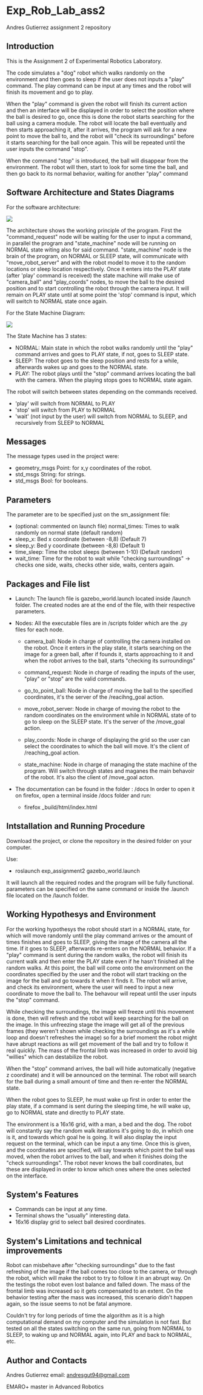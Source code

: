 # Exp_Rob_Lab_ass2
Andres Gutierrez assignment 2 repository

Introduction
--------------

This is the Assignment 2 of Experimental Robotics Laboratory.

The code simulates a "dog" robot which walks randomly on the environment and then goes to sleep if the user does not inputs a "play" command.
The play command can be input at any times and the robot will finish its movement and go to play.

When the "play" command is given the robot will finish its current action and then an interface will be displayed in order to select the position where the ball is desired to go, once this is done the robot starts searching for the ball using a camera module. The robot will locate the ball eventually and then starts approaching it, after it arrives, the program will ask for a new point to move the ball to, and the robot will "check its surroundings" before it starts searching for the ball once again. This will be repeated until the user inputs the command "stop".

When the command "stop" is introduced, the ball will disappear from the environment. The robot will then, start to look for some time the ball, and then go back to its normal behavior, waiting for another "play" command

Software Architecture and States Diagrams
----------------------------------------

For the software architecture:

![](https://github.com/angux94/Exp_Rob_Lab_ass2/blob/master/Assignment_2_architecture.png)

The architecture shows the working principle of the program. First the "command_request" node will be waiting for the user to input a command, in parallel the program and "state_machine" node will be running on NORMAL state witing also for said command. "state_machine" node is the brain of the program, on NORMAL or SLEEP state, will communicate with "move_robot_server" and with the robot model to move it to the random locations or sleep location respectively. Once it enters into the PLAY state (after 'play' command is received) the state machine will make use of "camera_ball" and "play_coords" nodes, to move the ball to the desired position and to start controlling the robot through the camera input. It will remain on PLAY state until at some point the 'stop' command is input, which will switch to NORMAL state once again.
  
For the State Machine Diagram:

![](https://github.com/angux94/Exp_Rob_Lab_ass2/blob/master/State_machine_ass2.png)

The State Machine has 3 states:
  - NORMAL: Main state in which the robot walks randomly until the "play" command arrives and goes to PLAY state, if not, goes to SLEEP state.
  - SLEEP: The robot goes to the sleep position and rests for a while, afterwards wakes up and goes to the NORMAL state.
  - PLAY: The robot plays until the "stop" command arrives locating the ball with the camera. When the playing stops goes to NORMAL state again.
  
The robot will switch between states depending on the commands received.
  - 'play' will switch from NORMAL to PLAY
  - 'stop' will switch from PLAY to NORMAL
  - 'wait' (not input by the user) will switch from NORMAL to SLEEP, and recursively from SLEEP to NORMAL
  
Messages
----------

The message types used in the project were:
  - geometry_msgs Point: for x,y coordinates of the robot.
  - std_msgs String: for strings.
  - std_msgs Bool: for booleans.
  
Parameters
-------------

The parameter are to be specified just on the sm_assignment file:
  - (optional: commented on launch file) normal_times: Times to walk randomly on normal state (default random)
  - sleep_x: Bed x coordinate (between -8,8) (Default 7)
  - sleep_y: Bed y coordinate (between -8,8) (Default 1)
  - time_sleep: Time the robot sleeps (between 1-10) (Default random)
  - wait_time: Time for the robot to wait while "checking surroundings" -> checks one side, waits, checks other side, waits, centers again.
  
Packages and File list
------------
- Launch:
The launch file is gazebo_world.launch located inside /launch folder. The created nodes are at the end of the file, with their respective parameters.

- Nodes:
All the executable files are in /scripts folder which are the .py files for each node.

  - camera_ball: Node in charge of controlling the camera installed on the robot. Once it enters in the play state, it starts searching on the image for a green ball, after if founds it, starts approaching to it and when the robot arrives to the ball, starts "checking its surroundings"
  
  - command_request: Node in charge of reading the inputs of the user, "play" or "stop" are the valid commands.
  
  - go_to_point_ball: Node in charge of moving the ball to the specified coordinates, it's the server of the /reacihng_goal action.
  
  - move_robot_server: Node in charge of moving the robot to the random coordinates on the environment while in NORMAL state of to go to sleep on the SLEEP state. It's the server of the /move_goal action.
  
  - play_coords: Node in charge of displaying the grid so the user can select the coordinates to which the ball will move. It's the client of /reaching_goal action.
  
  - state_machine: Node in charge of managing the state machine of the program. Will switch through states and maganes the main behavoir of the robot. It's also the client of /move_goal acton.


- The documentation can be found in the folder : /docs
In order to open it on firefox, open a terminal inside /docs folder and run: 
  - firefox _build/html/index.html

Intstallation and Running Procedure
-----------------

Download the project, or clone the repository in the desired folder on your computer.

Use: 
- roslaunch exp_assignment2 gazebo_world.launch

It will launch all the required nodes and the program will be fully functional. parameters can be specified on the same command or inside the .launch file located on the /launch folder.

Working Hypothesys and Environment
-------------

For the working hypothesys the robot should start in a NORMAL state, for which will move randomly until the play command arrives or the amount of times finishes and goes to SLEEP, giving the image of the camera all the time. If it goes to SLEEP, afterwards re-enters on the NORMAL behavior. If a "play" command is sent during the random walks, the robot will finish its current walk and then enter the PLAY state even if he hasn't finished all the random walks. At this point, the ball will come onto the environment on the coordinates specified by the user and the robot will start tracking on the image for the ball and go towards it when it finds it. The robot will arrive, and check its environment, where the user will need to input a new coordinate to move the ball to. The behavour will repeat until the user inputs the "stop" command. 

While checking the surroundings, the image will freeze until this movement is done, then will refresh and the robot will keep searching for the ball on the image. In this unfreezing stage the image will get all of the previous frames (they weren't shown while checking the surroundings as it's a while loop and doesn't refreshes the image) so for a brief moment the robot might have abrupt reactions as will get movement of the ball and try to follow it real quickly. The mass of the frontal limb was increased in order to avoid big "willies" which can destabilize the robot.

When the "stop" command arrives, the ball will hide automatically (negative z coordinate) and it will be announced on the terminal. The robot will search for the ball during a small amount of time and then re-enter the NORMAL state.

When the robot goes to SLEEP, he must wake up first in order to enter the play state, if a command is sent during the sleeping time, he will wake up, go to NORMAL state and directly to PLAY state.

The environment is a 16x16 grid, with a man, a bed and the dog. The robot will constantly say the random walk iterations it's going to do, in which one is it, and towards which goal he is going. It will also display the input request on the terminal, which can be input a any time. Once this is given, and the coordinates are specified, will say towards which point the ball was moved, when the robot arrives to the ball, and when it finishes doing the "check surroundings". The robot never knows the ball coordinates, but these are displayed in order to know which ones where the ones selected on the interface. 

System's Features
------------
  - Commands can be input at any time.
  - Terminal shows the "usually" interesting data.
  - 16x16 display grid to select ball desired coordinates.
  
System's Limitations and technical improvements
------------

Robot can misbehave after "checking surroundings" due to the fast refreshing of the image if the ball comes too close to the camera, or through the robot, which will make the robot to try to follow it in an abrupt way. On the testings the robot even lost balance and falled down. The mass of the frontal limb was increased so it gets compensated to an extent. On the behavior testing after the mass was increased, this scenario didn't happen again, so the issue seems to not be fatal anymore.

Couldn't try for long periods of time the algorithm as it is a high computational demand on my computer and the simulation is not fast. But tested on all the states switching on the same run, going from NORMAL to SLEEP, to waking up and NORMAL again, into PLAY and back to NORMAL, etc.

Author and Contacts
------
Andres Gutierrez
email: andresgut94@gmail.com

EMARO+ master in Advanced Robotics
